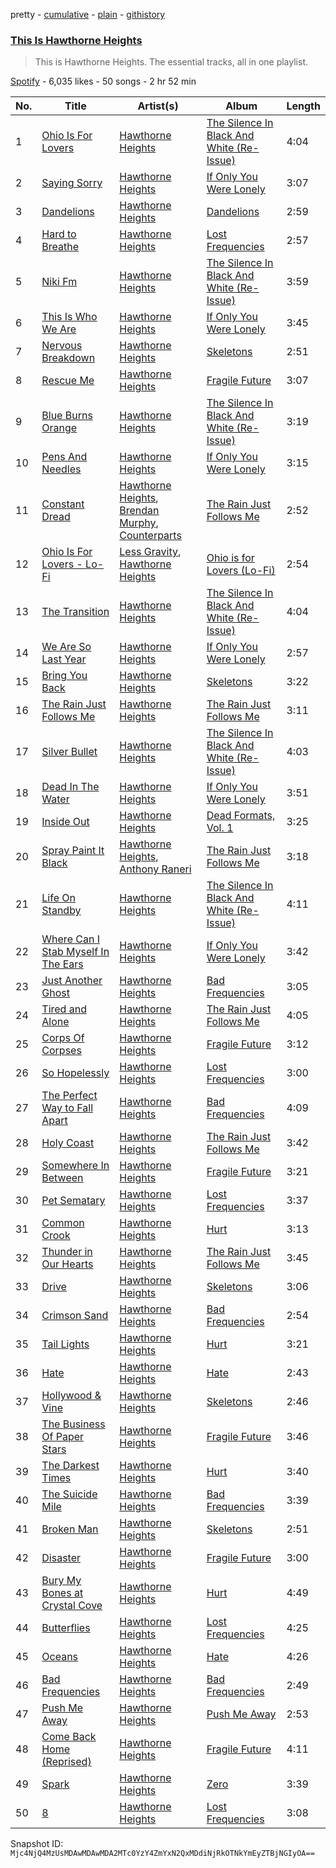 pretty - [cumulative](/playlists/cumulative/37i9dQZF1DZ06evO0y67IT.md) - [plain](/playlists/plain/37i9dQZF1DZ06evO0y67IT) - [githistory](https://github.githistory.xyz/mackorone/spotify-playlist-archive/blob/main/playlists/plain/37i9dQZF1DZ06evO0y67IT)

### [This Is Hawthorne Heights](https://open.spotify.com/playlist/37i9dQZF1DZ06evO0y67IT)

> This is Hawthorne Heights\. The essential tracks, all in one playlist.

[Spotify](https://open.spotify.com/user/spotify) - 6,035 likes - 50 songs - 2 hr 52 min

| No. | Title | Artist(s) | Album | Length |
|---|---|---|---|---|
| 1 | [Ohio Is For Lovers](https://open.spotify.com/track/23DHUWJ7iEieNPMPKvjzBV) | [Hawthorne Heights](https://open.spotify.com/artist/126FigDBtqwS2YsOYMTPQe) | [The Silence In Black And White \(Re\-Issue\)](https://open.spotify.com/album/6ypfxw9fHuwow6dkcA4y1z) | 4:04 |
| 2 | [Saying Sorry](https://open.spotify.com/track/3tNF4ktNoFYVbzd5LAgfMY) | [Hawthorne Heights](https://open.spotify.com/artist/126FigDBtqwS2YsOYMTPQe) | [If Only You Were Lonely](https://open.spotify.com/album/2EthcuI1HKMfZC6CeC3RHq) | 3:07 |
| 3 | [Dandelions](https://open.spotify.com/track/1wCfd9MNQ9qiHc4juuHvGA) | [Hawthorne Heights](https://open.spotify.com/artist/126FigDBtqwS2YsOYMTPQe) | [Dandelions](https://open.spotify.com/album/46MdVbI4lly7RJawzSxlJc) | 2:59 |
| 4 | [Hard to Breathe](https://open.spotify.com/track/66c2npLufjTMeseF5eqBUn) | [Hawthorne Heights](https://open.spotify.com/artist/126FigDBtqwS2YsOYMTPQe) | [Lost Frequencies](https://open.spotify.com/album/0gW6tFVZYm3OFNBsPMRfYa) | 2:57 |
| 5 | [Niki Fm](https://open.spotify.com/track/3eFx554nKpVNe4otynSsK0) | [Hawthorne Heights](https://open.spotify.com/artist/126FigDBtqwS2YsOYMTPQe) | [The Silence In Black And White \(Re\-Issue\)](https://open.spotify.com/album/6ypfxw9fHuwow6dkcA4y1z) | 3:59 |
| 6 | [This Is Who We Are](https://open.spotify.com/track/3vH6JWa7tKvkk1YBdHCg6m) | [Hawthorne Heights](https://open.spotify.com/artist/126FigDBtqwS2YsOYMTPQe) | [If Only You Were Lonely](https://open.spotify.com/album/2EthcuI1HKMfZC6CeC3RHq) | 3:45 |
| 7 | [Nervous Breakdown](https://open.spotify.com/track/2k30UkSJ7i2PXioaokC6Ki) | [Hawthorne Heights](https://open.spotify.com/artist/126FigDBtqwS2YsOYMTPQe) | [Skeletons](https://open.spotify.com/album/0j0tF6vPTYbn7gBOTzRYlW) | 2:51 |
| 8 | [Rescue Me](https://open.spotify.com/track/6DfiLZdV2DfYi1enJJr2AI) | [Hawthorne Heights](https://open.spotify.com/artist/126FigDBtqwS2YsOYMTPQe) | [Fragile Future](https://open.spotify.com/album/6qSnFu0JkOOV0FoWpMsbRZ) | 3:07 |
| 9 | [Blue Burns Orange](https://open.spotify.com/track/5w2Y1wj3QU8jHNj3WLei02) | [Hawthorne Heights](https://open.spotify.com/artist/126FigDBtqwS2YsOYMTPQe) | [The Silence In Black And White \(Re\-Issue\)](https://open.spotify.com/album/6ypfxw9fHuwow6dkcA4y1z) | 3:19 |
| 10 | [Pens And Needles](https://open.spotify.com/track/58kxWzZNk5RftBK6kqiRJm) | [Hawthorne Heights](https://open.spotify.com/artist/126FigDBtqwS2YsOYMTPQe) | [If Only You Were Lonely](https://open.spotify.com/album/2EthcuI1HKMfZC6CeC3RHq) | 3:15 |
| 11 | [Constant Dread](https://open.spotify.com/track/74eohVDfoTJockasBnIOoU) | [Hawthorne Heights](https://open.spotify.com/artist/126FigDBtqwS2YsOYMTPQe), [Brendan Murphy](https://open.spotify.com/artist/7CbcN4VBt2aG1NzFlB8uJE), [Counterparts](https://open.spotify.com/artist/5LyRnL0rysObxDRxzSfV1z) | [The Rain Just Follows Me](https://open.spotify.com/album/1VYeIvUFRmnObEAzPMZcMz) | 2:52 |
| 12 | [Ohio Is For Lovers \- Lo\-Fi](https://open.spotify.com/track/68kuwYK3mdn415abKKiISa) | [Less Gravity](https://open.spotify.com/artist/37gab2kHkQ8LnCRXYRPHxe), [Hawthorne Heights](https://open.spotify.com/artist/126FigDBtqwS2YsOYMTPQe) | [Ohio is for Lovers \(Lo\-Fi\)](https://open.spotify.com/album/0KRDlxHUmKfQRWqSiV0SAw) | 2:54 |
| 13 | [The Transition](https://open.spotify.com/track/2Kl16QuHGGiK7Je4VGzQIt) | [Hawthorne Heights](https://open.spotify.com/artist/126FigDBtqwS2YsOYMTPQe) | [The Silence In Black And White \(Re\-Issue\)](https://open.spotify.com/album/6ypfxw9fHuwow6dkcA4y1z) | 4:04 |
| 14 | [We Are So Last Year](https://open.spotify.com/track/6g8VLFKHQCbKi6l0XpLKdT) | [Hawthorne Heights](https://open.spotify.com/artist/126FigDBtqwS2YsOYMTPQe) | [If Only You Were Lonely](https://open.spotify.com/album/2EthcuI1HKMfZC6CeC3RHq) | 2:57 |
| 15 | [Bring You Back](https://open.spotify.com/track/4sKW67AcIqF83EXXNhkjyy) | [Hawthorne Heights](https://open.spotify.com/artist/126FigDBtqwS2YsOYMTPQe) | [Skeletons](https://open.spotify.com/album/0j0tF6vPTYbn7gBOTzRYlW) | 3:22 |
| 16 | [The Rain Just Follows Me](https://open.spotify.com/track/4V06e8gINM5WBvZIqcZ9Ni) | [Hawthorne Heights](https://open.spotify.com/artist/126FigDBtqwS2YsOYMTPQe) | [The Rain Just Follows Me](https://open.spotify.com/album/1VYeIvUFRmnObEAzPMZcMz) | 3:11 |
| 17 | [Silver Bullet](https://open.spotify.com/track/6VYRTVEG4y845mb4Bpatae) | [Hawthorne Heights](https://open.spotify.com/artist/126FigDBtqwS2YsOYMTPQe) | [The Silence In Black And White \(Re\-Issue\)](https://open.spotify.com/album/6ypfxw9fHuwow6dkcA4y1z) | 4:03 |
| 18 | [Dead In The Water](https://open.spotify.com/track/1vvzn2ZqR7p31b5ohClWhO) | [Hawthorne Heights](https://open.spotify.com/artist/126FigDBtqwS2YsOYMTPQe) | [If Only You Were Lonely](https://open.spotify.com/album/2EthcuI1HKMfZC6CeC3RHq) | 3:51 |
| 19 | [Inside Out](https://open.spotify.com/track/2g3HARlhrIwTiVvfRWOkSb) | [Hawthorne Heights](https://open.spotify.com/artist/126FigDBtqwS2YsOYMTPQe) | [Dead Formats, Vol\. 1](https://open.spotify.com/album/6a5P9JdN8QpJr1TuK3JPSn) | 3:25 |
| 20 | [Spray Paint It Black](https://open.spotify.com/track/06HjfFHz0JKJ1df22AOXvi) | [Hawthorne Heights](https://open.spotify.com/artist/126FigDBtqwS2YsOYMTPQe), [Anthony Raneri](https://open.spotify.com/artist/2u1ZGZ0hhd48oZoiJ0MCoj) | [The Rain Just Follows Me](https://open.spotify.com/album/1VYeIvUFRmnObEAzPMZcMz) | 3:18 |
| 21 | [Life On Standby](https://open.spotify.com/track/0Cp4EGSI11ePgUD3qpt5Nn) | [Hawthorne Heights](https://open.spotify.com/artist/126FigDBtqwS2YsOYMTPQe) | [The Silence In Black And White \(Re\-Issue\)](https://open.spotify.com/album/6ypfxw9fHuwow6dkcA4y1z) | 4:11 |
| 22 | [Where Can I Stab Myself In The Ears](https://open.spotify.com/track/0WnaprahtIVTUWsgGc2hYK) | [Hawthorne Heights](https://open.spotify.com/artist/126FigDBtqwS2YsOYMTPQe) | [If Only You Were Lonely](https://open.spotify.com/album/2EthcuI1HKMfZC6CeC3RHq) | 3:42 |
| 23 | [Just Another Ghost](https://open.spotify.com/track/7IKDhmw11hdjJf25Ogj3Yp) | [Hawthorne Heights](https://open.spotify.com/artist/126FigDBtqwS2YsOYMTPQe) | [Bad Frequencies](https://open.spotify.com/album/0EYW4EyBEAy7gEEwxN04CH) | 3:05 |
| 24 | [Tired and Alone](https://open.spotify.com/track/37kgbLJ36zaNbkczhJTP7c) | [Hawthorne Heights](https://open.spotify.com/artist/126FigDBtqwS2YsOYMTPQe) | [The Rain Just Follows Me](https://open.spotify.com/album/1VYeIvUFRmnObEAzPMZcMz) | 4:05 |
| 25 | [Corps Of Corpses](https://open.spotify.com/track/5JteFKFxIHvcEEQhx2bkTT) | [Hawthorne Heights](https://open.spotify.com/artist/126FigDBtqwS2YsOYMTPQe) | [Fragile Future](https://open.spotify.com/album/6qSnFu0JkOOV0FoWpMsbRZ) | 3:12 |
| 26 | [So Hopelessly](https://open.spotify.com/track/45ofVfgUutAtCqPd6EZOuh) | [Hawthorne Heights](https://open.spotify.com/artist/126FigDBtqwS2YsOYMTPQe) | [Lost Frequencies](https://open.spotify.com/album/0gW6tFVZYm3OFNBsPMRfYa) | 3:00 |
| 27 | [The Perfect Way to Fall Apart](https://open.spotify.com/track/6EbrUOAtVI88FYpKL2s0Zp) | [Hawthorne Heights](https://open.spotify.com/artist/126FigDBtqwS2YsOYMTPQe) | [Bad Frequencies](https://open.spotify.com/album/0EYW4EyBEAy7gEEwxN04CH) | 4:09 |
| 28 | [Holy Coast](https://open.spotify.com/track/2NsP4tsec1tjWENKlbDqtg) | [Hawthorne Heights](https://open.spotify.com/artist/126FigDBtqwS2YsOYMTPQe) | [The Rain Just Follows Me](https://open.spotify.com/album/1VYeIvUFRmnObEAzPMZcMz) | 3:42 |
| 29 | [Somewhere In Between](https://open.spotify.com/track/0UbQ3KnwzzQ8uAvRA81cEp) | [Hawthorne Heights](https://open.spotify.com/artist/126FigDBtqwS2YsOYMTPQe) | [Fragile Future](https://open.spotify.com/album/6qSnFu0JkOOV0FoWpMsbRZ) | 3:21 |
| 30 | [Pet Sematary](https://open.spotify.com/track/1QpkEgTC3ySEhwM3wULOsM) | [Hawthorne Heights](https://open.spotify.com/artist/126FigDBtqwS2YsOYMTPQe) | [Lost Frequencies](https://open.spotify.com/album/0gW6tFVZYm3OFNBsPMRfYa) | 3:37 |
| 31 | [Common Crook](https://open.spotify.com/track/3nHEKxGnv30F4uZkcUf97m) | [Hawthorne Heights](https://open.spotify.com/artist/126FigDBtqwS2YsOYMTPQe) | [Hurt](https://open.spotify.com/album/6Idjpy39IxgsmMOKJsD8EV) | 3:13 |
| 32 | [Thunder in Our Hearts](https://open.spotify.com/track/4lR93dysMoS3kf8QYSBwpv) | [Hawthorne Heights](https://open.spotify.com/artist/126FigDBtqwS2YsOYMTPQe) | [The Rain Just Follows Me](https://open.spotify.com/album/1VYeIvUFRmnObEAzPMZcMz) | 3:45 |
| 33 | [Drive](https://open.spotify.com/track/38xTGNjOnSsWgAykuQ4gUR) | [Hawthorne Heights](https://open.spotify.com/artist/126FigDBtqwS2YsOYMTPQe) | [Skeletons](https://open.spotify.com/album/0j0tF6vPTYbn7gBOTzRYlW) | 3:06 |
| 34 | [Crimson Sand](https://open.spotify.com/track/3ZBs4rRJjfNpm4KyEw8hgQ) | [Hawthorne Heights](https://open.spotify.com/artist/126FigDBtqwS2YsOYMTPQe) | [Bad Frequencies](https://open.spotify.com/album/0EYW4EyBEAy7gEEwxN04CH) | 2:54 |
| 35 | [Tail Lights](https://open.spotify.com/track/1wLyxJA73dEPitzJFtY0pd) | [Hawthorne Heights](https://open.spotify.com/artist/126FigDBtqwS2YsOYMTPQe) | [Hurt](https://open.spotify.com/album/6Idjpy39IxgsmMOKJsD8EV) | 3:21 |
| 36 | [Hate](https://open.spotify.com/track/0qq64jAn2pvgqllMDQ07pB) | [Hawthorne Heights](https://open.spotify.com/artist/126FigDBtqwS2YsOYMTPQe) | [Hate](https://open.spotify.com/album/1aM7YH1Onu5blNUOPkvFjh) | 2:43 |
| 37 | [Hollywood & Vine](https://open.spotify.com/track/0jK7tJvPWzdG73hnSnQweF) | [Hawthorne Heights](https://open.spotify.com/artist/126FigDBtqwS2YsOYMTPQe) | [Skeletons](https://open.spotify.com/album/0j0tF6vPTYbn7gBOTzRYlW) | 2:46 |
| 38 | [The Business Of Paper Stars](https://open.spotify.com/track/4XS6rBFtB8gZ2DQe3RFrLP) | [Hawthorne Heights](https://open.spotify.com/artist/126FigDBtqwS2YsOYMTPQe) | [Fragile Future](https://open.spotify.com/album/6qSnFu0JkOOV0FoWpMsbRZ) | 3:46 |
| 39 | [The Darkest Times](https://open.spotify.com/track/2ibiou9bHgZpv03Qe3Fjzh) | [Hawthorne Heights](https://open.spotify.com/artist/126FigDBtqwS2YsOYMTPQe) | [Hurt](https://open.spotify.com/album/6Idjpy39IxgsmMOKJsD8EV) | 3:40 |
| 40 | [The Suicide Mile](https://open.spotify.com/track/6KwxSlvsFeiAe3kDvyAgba) | [Hawthorne Heights](https://open.spotify.com/artist/126FigDBtqwS2YsOYMTPQe) | [Bad Frequencies](https://open.spotify.com/album/0EYW4EyBEAy7gEEwxN04CH) | 3:39 |
| 41 | [Broken Man](https://open.spotify.com/track/4xAfOFbarKIYjpoQCXAMRP) | [Hawthorne Heights](https://open.spotify.com/artist/126FigDBtqwS2YsOYMTPQe) | [Skeletons](https://open.spotify.com/album/0j0tF6vPTYbn7gBOTzRYlW) | 2:51 |
| 42 | [Disaster](https://open.spotify.com/track/6nDq3sI6kJtOrcTm1mLghN) | [Hawthorne Heights](https://open.spotify.com/artist/126FigDBtqwS2YsOYMTPQe) | [Fragile Future](https://open.spotify.com/album/6qSnFu0JkOOV0FoWpMsbRZ) | 3:00 |
| 43 | [Bury My Bones at Crystal Cove](https://open.spotify.com/track/6U6M3mSmfBXY0HWnywGl5x) | [Hawthorne Heights](https://open.spotify.com/artist/126FigDBtqwS2YsOYMTPQe) | [Hurt](https://open.spotify.com/album/6Idjpy39IxgsmMOKJsD8EV) | 4:49 |
| 44 | [Butterflies](https://open.spotify.com/track/3CkNQ8PftJdF4NPoRYesw5) | [Hawthorne Heights](https://open.spotify.com/artist/126FigDBtqwS2YsOYMTPQe) | [Lost Frequencies](https://open.spotify.com/album/0gW6tFVZYm3OFNBsPMRfYa) | 4:25 |
| 45 | [Oceans](https://open.spotify.com/track/7vDSpbz16ylQ6tnUFpfIB6) | [Hawthorne Heights](https://open.spotify.com/artist/126FigDBtqwS2YsOYMTPQe) | [Hate](https://open.spotify.com/album/1aM7YH1Onu5blNUOPkvFjh) | 4:26 |
| 46 | [Bad Frequencies](https://open.spotify.com/track/29v2Qn7tZmePBZQ6J4OwNt) | [Hawthorne Heights](https://open.spotify.com/artist/126FigDBtqwS2YsOYMTPQe) | [Bad Frequencies](https://open.spotify.com/album/0EYW4EyBEAy7gEEwxN04CH) | 2:49 |
| 47 | [Push Me Away](https://open.spotify.com/track/7HnVdutArvNtWcOQ7RwU9v) | [Hawthorne Heights](https://open.spotify.com/artist/126FigDBtqwS2YsOYMTPQe) | [Push Me Away](https://open.spotify.com/album/06GlK3f7KkzJChrHGOnrcY) | 2:53 |
| 48 | [Come Back Home \(Reprised\)](https://open.spotify.com/track/0oPYSVGiTrBQP2Dmv6N6IA) | [Hawthorne Heights](https://open.spotify.com/artist/126FigDBtqwS2YsOYMTPQe) | [Fragile Future](https://open.spotify.com/album/6qSnFu0JkOOV0FoWpMsbRZ) | 4:11 |
| 49 | [Spark](https://open.spotify.com/track/0B1DLVAVc2yM9IXJS2vy7G) | [Hawthorne Heights](https://open.spotify.com/artist/126FigDBtqwS2YsOYMTPQe) | [Zero](https://open.spotify.com/album/4P4KShJRERTru62QQ8WnO6) | 3:39 |
| 50 | [8](https://open.spotify.com/track/45iu2YJlNayNlBaJjZWJ2z) | [Hawthorne Heights](https://open.spotify.com/artist/126FigDBtqwS2YsOYMTPQe) | [Lost Frequencies](https://open.spotify.com/album/0gW6tFVZYm3OFNBsPMRfYa) | 3:08 |

Snapshot ID: `Mjc4NjQ4MzUsMDAwMDAwMDA2MTc0YzY4ZmYxN2QxMDdiNjRkOTNkYmEyZTBjNGIyOA==`
